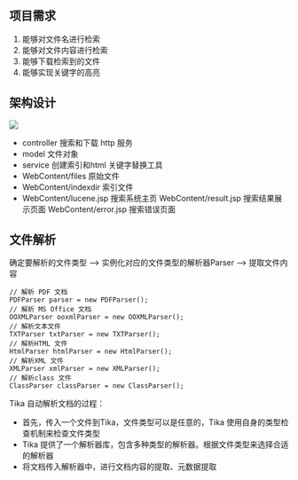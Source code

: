 ## 项目需求

1. 能够对文件名进行检索
2. 能够对文件内容进行检索
3. 能够下载检索到的文件
4. 能够实现关键字的高亮


## 架构设计

![](https://oscimg.oschina.net/oscnet/f3a15d93125fc1afa9c411d33868ea0238c.jpg)

* controller 搜索和下载 http 服务
* model 文件对象
* service 创建索引和html 关键字替换工具
* WebContent/files 原始文件
* WebContent/indexdir 索引文件
* WebContent/lucene.jsp 搜索系统主页  WebContent/result.jsp 搜索结果展示页面  WebContent/error.jsp 搜索错误页面


## 文件解析

确定要解析的文件类型 --> 实例化对应的文件类型的解析器Parser --> 提取文件内容

```
// 解析 PDF 文档
PDFParser parser = new PDFParser();
// 解析 MS Office 文档
OOXMLParser ooxmlParser = new OOXMLParser();
// 解析文本文件
TXTParser txtParser = new TXTParser();
// 解析HTML 文件
HtmlParser htmlParser = new HtmlParser();
// 解析XML 文件
XMLParser xmlParser = new XMLParser();
// 解析class 文件
ClassParser classParser = new ClassParser();
```

Tika 自动解析文档的过程：
* 首先，传入一个文件到Tika，文件类型可以是任意的，Tika 使用自身的类型检查机制来检查文件类型
* Tika 提供了一个解析器库，包含多种类型的解析器。根据文件类型来选择合适的解析器
* 将文档传入解析器中，进行文档内容的提取、元数据提取




